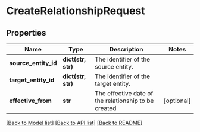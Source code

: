# CreateRelationshipRequest


## Properties
Name | Type | Description | Notes
------------ | ------------- | ------------- | -------------
**source_entity_id** | **dict(str, str)** | The identifier of the source entity. | 
**target_entity_id** | **dict(str, str)** | The identifier of the target entity. | 
**effective_from** | **str** | The effective date of the relationship to be created | [optional] 

[[Back to Model list]](../README.md#documentation-for-models) [[Back to API list]](../README.md#documentation-for-api-endpoints) [[Back to README]](../README.md)


